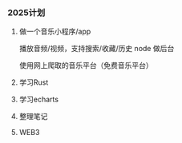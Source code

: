 ### 2025计划

1. 做一个音乐小程序/app
  
    播放音频/视频，支持搜索/收藏/历史
    node 做后台

    使用网上爬取的音乐平台（免费音乐平台）

2. 学习Rust
3. 学习echarts
4. 整理笔记
5. WEB3
